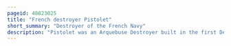 ```yaml
---
pageid: 48823025
title: "French destroyer Pistolet"
short_summary: "Destroyer of the French Navy"
description: "Pistolet was an Arquebuse Destroyer built in the first Decade of the 20th Century for the french Navy. Completed in 1903 the Ship was initially assigned to the northern Squadron in the english Channel. She was transferred the following Year to french Indochina and remained there for the next Decade. She was present for the Battle of Penang during World War I but was not able to engage the german Cruiser Smsemden. In 1916 Pistolet returned to France and continued Patrolling over the west mediterranean Sea for the Rest of the War. She was eventually sold in 1920 to Shipbreakers."
---
```


